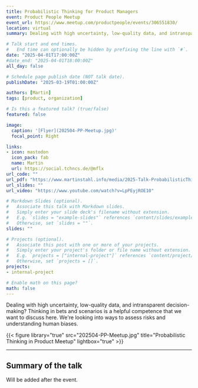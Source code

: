 ```yaml
---
title: Probabilistic Thinking for Product Managers
event: Product People Meetup
event_url: https://www.meetup.com/productpeople/events/306551830/
location: virtual	
summary: Dealing with high uncertainty, low-quality data, and intransparent decision-making? Thinking in bets and scenarios is a helpful competence that we want to discuss here.

# Talk start and end times.
#   End time can optionally be hidden by prefixing the line with `#`.
date: "2025-04-01T17:00:00Z"
#date_end: "2025-04-01T18:00:00Z"
all_day: false

# Schedule page publish date (NOT talk date).
publishDate: "2025-03-19T01:00:00Z"

authors: [Martin]
tags: [product, organization]

# Is this a featured talk? (true/false)
featured: false

image:
  caption: '[Flyer](202504-PP-Meetup.jpg)'
  focal_point: Right

links:
- icon: mastodon
  icon_pack: fab
  name: Martin
  url: https://social.tchncs.de/@mflx
url_code: ""
url_pdf: "https://www.martinstahl.info/media/2025-Talk-ProbabilisticThinking.pdf"
url_slides: ""
url_video: "https://www.youtube.com/watch?v=LpPEyjROE10"

# Markdown Slides (optional).
#   Associate this talk with Markdown slides.
#   Simply enter your slide deck's filename without extension.
#   E.g. `slides = "example-slides"` references `content/slides/example-slides.md`.
#   Otherwise, set `slides = ""`.
slides: ""

# Projects (optional).
#   Associate this post with one or more of your projects.
#   Simply enter your project's folder or file name without extension.
#   E.g. `projects = ["internal-project"]` references `content/project/deep-learning/index.md`.
#   Otherwise, set `projects = []`.
projects:
- internal-project

# Enable math on this page?
math: false
---
```


Dealing with high uncertainty, low-quality data, and intransparent decision-making? Thinking in bets and scenarios is a helpful competence that we want to discuss here. We're looking into ways to assess risks and understanding human biases.


{{< figure library="true" src="202504-PP-Meetup.jpg" title="Probabilistic Thinking in Product Meetup" lightbox="true" >}}


--- 

## Summary of the talk ##

Will be added after the event.

